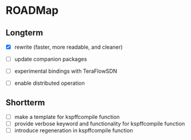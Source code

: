 # ROADMap

## Longterm
- [x] rewrite (faster, more readable, and cleaner)
- [ ] update companion packages
- [ ] experimental bindings with TeraFlowSDN
- [ ] enable distributed operation


## Shortterm
- [ ] make a template for kspffcompile function
- [ ] provide verbose keyword and functionality for kspffcompile function
- [ ] introduce regeneration in kspffcompile function
